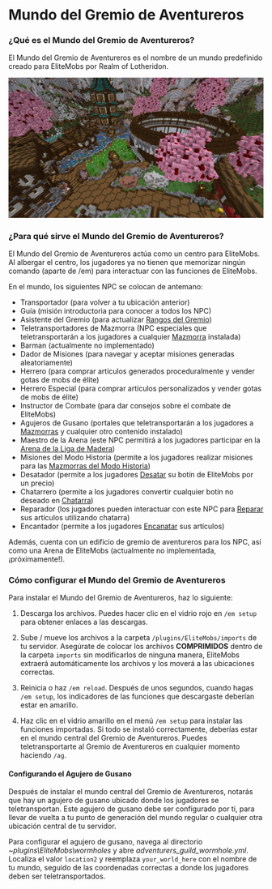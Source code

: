 # Mundo del Gremio de Aventureros

### ¿Qué es el Mundo del Gremio de Aventureros?

El Mundo del Gremio de Aventureros es el nombre de un mundo predefinido creado para EliteMobs por Realm of Lotheridon.

![ag_pic_1.jpg](../../../img/wiki/ag_pic_1.jpg)

### ¿Para qué sirve el Mundo del Gremio de Aventureros?

El Mundo del Gremio de Aventureros actúa como un centro para EliteMobs. Al albergar el centro, los jugadores ya no tienen que memorizar ningún comando (aparte de /em) para interactuar con las funciones de EliteMobs.

En el mundo, los siguientes NPC se colocan de antemano:

- Transportador (para volver a tu ubicación anterior)
- Guía (misión introductoria para conocer a todos los NPC)
- Asistente del Gremio (para actualizar [Rangos del Gremio]($language$/elitemobs/understanding_the_basics_of_elitemobs.md&section=step-2:-discovering-the-economy))
- Teletransportadores de Mazmorra (NPC especiales que teletransportarán a los jugadores a cualquier [Mazmorra]($language$/elitemobs/dungeons.md) instalada)
- Barman (actualmente no implementado)
- Dador de Misiones (para navegar y aceptar misiones generadas aleatoriamente)
- Herrero (para comprar artículos generados proceduralmente y vender gotas de mobs de élite)
- Herrero Especial (para comprar artículos personalizados y vender gotas de mobs de élite)
- Instructor de Combate (para dar consejos sobre el combate de EliteMobs)
- Agujeros de Gusano (portales que teletransportarán a los jugadores a [Mazmorras]($language$elitemobs/dungeons.md) y cualquier otro contenido instalado)
- Maestro de la Arena (este NPC permitirá a los jugadores participar en la [Arena de la Liga de Madera]($language$elitemobs/understanding_the_basics_of_elitemobs.md&section=arenas))
- Misiones del Modo Historia (permite a los jugadores realizar misiones para las [Mazmorras del Modo Historia](www.magmaguy.com))
- Desatador (permite a los jugadores [Desatar]($language$/elitemobs/item_upgrade_system.md&section=unbinding-items) su botín de EliteMobs por un precio)
- Chatarrero (permite a los jugadores convertir cualquier botín no deseado en [Chatarra]($language$/elitemobs/item_upgrade_system.md&section=scrapping-items))
- Reparador (los jugadores pueden interactuar con este NPC para [Reparar]($language$/elitemobs/item_upgrade_system.md&section=repairing-elite-items) sus artículos utilizando chatarra)
- Encantador (permite a los jugadores [Encanatar]($language$/elitemobs/item_upgrade_system.md&section=enchanting-elite-items) sus artículos)

Además, cuenta con un edificio de gremio de aventureros para los NPC, así como una Arena de EliteMobs (actualmente no implementada, ¡próximamente!).

### Cómo configurar el Mundo del Gremio de Aventureros

Para instalar el Mundo del Gremio de Aventureros, haz lo siguiente:

1. Descarga los archivos. Puedes hacer clic en el vidrio rojo en `/em setup` para obtener enlaces a las descargas.

2. Sube / mueve los archivos a la carpeta `/plugins/EliteMobs/imports` de tu servidor. Asegúrate de colocar los archivos **COMPRIMIDOS** dentro de la carpeta `imports` sin modificarlos de ninguna manera, EliteMobs extraerá automáticamente los archivos y los moverá a las ubicaciones correctas.

3. Reinicia o haz `/em reload`. Después de unos segundos, cuando hagas `/em setup`, los indicadores de las funciones que descargaste deberían estar en amarillo.

4. Haz clic en el vidrio amarillo en el menú `/em setup` para instalar las funciones importadas. Si todo se instaló correctamente, deberías estar en el mundo central del Gremio de Aventureros. Puedes teletransportarte al Gremio de Aventureros en cualquier momento haciendo `/ag`.

#### Configurando el Agujero de Gusano

Después de instalar el mundo central del Gremio de Aventureros, notarás que hay un agujero de gusano ubicado donde los jugadores se teletransportan. Este agujero de gusano debe ser configurado por ti, para llevar de vuelta a tu punto de generación del mundo regular o cualquier otra ubicación central de tu servidor.

Para configurar el agujero de gusano, navega al directorio *~plugins\EliteMobs\wormholes* y abre *adventurers_guild_wormhole.yml*. Localiza el valor `location2` y reemplaza `your_world_here` con el nombre de tu mundo, seguido de las coordenadas correctas a donde los jugadores deben ser teletransportados. 


